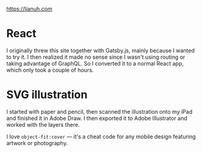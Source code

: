 https://lianuh.com

# React
I originally threw this site together with Gatsby.js, mainly because I wanted to try it. I then realized it made no sense since I wasn't using routing or taking advantage of GraphQL. So I converted it to a normal React app, which only took a couple of hours.

# SVG illustration
I started with paper and pencil, then scanned the illustration onto my iPad and finished it in Adobe Draw. I then exported it to Adobe Illustrator and worked with the layers there. 

I love ```object-fit:cover``` — it's a cheat code for any mobile design featuring artwork or photography. 

